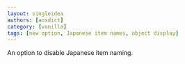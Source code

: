 ```yaml
---
layout: singleidea
authors: [aosdict]
category: [vanilla]
tags: [new option, Japanese item names, object display]
---
```

An option to disable Japanese item naming.
